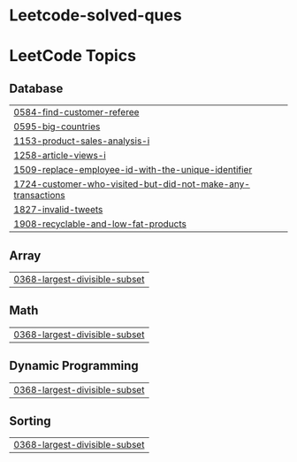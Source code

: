 # Leetcode-solved-ques
<!---LeetCode Topics Start-->
# LeetCode Topics
## Database
|  |
| ------- |
| [0584-find-customer-referee](https://github.com/harshic16/Leetcode-solved-ques/tree/master/0584-find-customer-referee) |
| [0595-big-countries](https://github.com/harshic16/Leetcode-solved-ques/tree/master/0595-big-countries) |
| [1153-product-sales-analysis-i](https://github.com/harshic16/Leetcode-solved-ques/tree/master/1153-product-sales-analysis-i) |
| [1258-article-views-i](https://github.com/harshic16/Leetcode-solved-ques/tree/master/1258-article-views-i) |
| [1509-replace-employee-id-with-the-unique-identifier](https://github.com/harshic16/Leetcode-solved-ques/tree/master/1509-replace-employee-id-with-the-unique-identifier) |
| [1724-customer-who-visited-but-did-not-make-any-transactions](https://github.com/harshic16/Leetcode-solved-ques/tree/master/1724-customer-who-visited-but-did-not-make-any-transactions) |
| [1827-invalid-tweets](https://github.com/harshic16/Leetcode-solved-ques/tree/master/1827-invalid-tweets) |
| [1908-recyclable-and-low-fat-products](https://github.com/harshic16/Leetcode-solved-ques/tree/master/1908-recyclable-and-low-fat-products) |
## Array
|  |
| ------- |
| [0368-largest-divisible-subset](https://github.com/harshic16/Leetcode-solved-ques/tree/master/0368-largest-divisible-subset) |
## Math
|  |
| ------- |
| [0368-largest-divisible-subset](https://github.com/harshic16/Leetcode-solved-ques/tree/master/0368-largest-divisible-subset) |
## Dynamic Programming
|  |
| ------- |
| [0368-largest-divisible-subset](https://github.com/harshic16/Leetcode-solved-ques/tree/master/0368-largest-divisible-subset) |
## Sorting
|  |
| ------- |
| [0368-largest-divisible-subset](https://github.com/harshic16/Leetcode-solved-ques/tree/master/0368-largest-divisible-subset) |
<!---LeetCode Topics End-->